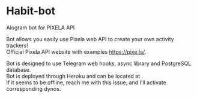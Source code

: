 # Habit-bot
Aiogram bot for PIXELA API

Bot allows you easily use Pixela web API to create your own activity trackers!<br/>
Official Pixela API website with examples <a>https://pixe.la/</a>.<br/> 

Bot is designed to use Telegram web hooks, async library and PostgreSQL database.<br/>
Bot is deployed through Heroku and can be located at .<br/>
If it seems to be offline, reach me with this issue, and I'll activate corresponding dynos.
